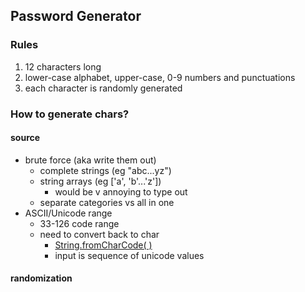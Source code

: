 ## Password Generator

### Rules
1. 12 characters long
2. lower-case alphabet, upper-case, 0-9 numbers and punctuations
3. each character is randomly generated

### How to generate chars?

#### source
- brute force (aka write them out)
  - complete strings (eg "abc...yz")
  - string arrays (eg ['a', 'b'...'z'])
    - would be v annoying to type out
  - separate categories vs all in one
- ASCII/Unicode range
  - 33-126 code range
  - need to convert back to char
    - [String.fromCharCode( )](https://developer.mozilla.org/en-US/docs/Web/JavaScript/Reference/Global_Objects/String/fromCharCode)
    - input is sequence of unicode values

#### randomization
